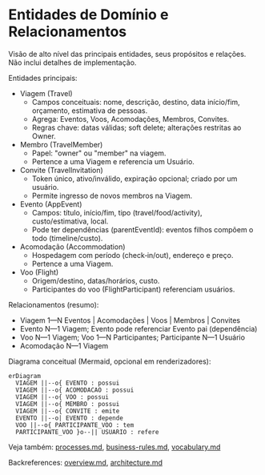 # Entidades de Domínio e Relacionamentos

Visão de alto nível das principais entidades, seus propósitos e relações. Não inclui detalhes de implementação.

Entidades principais:
- Viagem (Travel)
  - Campos conceituais: nome, descrição, destino, data início/fim, orçamento, estimativa de pessoas.
  - Agrega: Eventos, Voos, Acomodações, Membros, Convites.
  - Regras chave: datas válidas; soft delete; alterações restritas ao Owner.
- Membro (TravelMember)
  - Papel: "owner" ou "member" na viagem.
  - Pertence a uma Viagem e referencia um Usuário.
- Convite (TravelInvitation)
  - Token único, ativo/inválido, expiração opcional; criado por um usuário.
  - Permite ingresso de novos membros na Viagem.
- Evento (AppEvent)
  - Campos: título, início/fim, tipo (travel/food/activity), custo/estimativa, local.
  - Pode ter dependências (parentEventId): eventos filhos compõem o todo (timeline/custo).
- Acomodação (Accommodation)
  - Hospedagem com período (check‑in/out), endereço e preço.
  - Pertence a uma Viagem.
- Voo (Flight)
  - Origem/destino, datas/horários, custo.
  - Participantes do voo (FlightParticipant) referenciam usuários.

Relacionamentos (resumo):
- Viagem 1—N Eventos | Acomodações | Voos | Membros | Convites
- Evento N—1 Viagem; Evento pode referenciar Evento pai (dependência)
- Voo N—1 Viagem; Voo 1—N Participantes; Participante N—1 Usuário
- Acomodação N—1 Viagem

Diagrama conceitual (Mermaid, opcional em renderizadores):
```mermaid
erDiagram
  VIAGEM ||--o{ EVENTO : possui
  VIAGEM ||--o{ ACOMODACAO : possui
  VIAGEM ||--o{ VOO : possui
  VIAGEM ||--o{ MEMBRO : possui
  VIAGEM ||--o{ CONVITE : emite
  EVENTO ||--o| EVENTO : depende
  VOO ||--o{ PARTICIPANTE_VOO : tem
  PARTICIPANTE_VOO }o--|| USUARIO : refere
```

Veja também: [processes.md](./processes.md), [business-rules.md](./business-rules.md), [vocabulary.md](./vocabulary.md)

Backreferences: [overview.md](./overview.md), [architecture.md](./architecture.md)